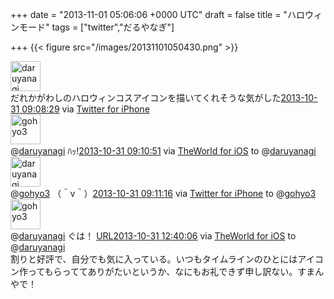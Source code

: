 
+++
date = "2013-11-01 05:06:06 +0000 UTC"
draft = false
title = "ハロウィンモード"
tags = ["twitter","だるやなぎ"]

+++
{{< figure src="/images/20131101050430.png"  >}}<div class="twitter-detail twitter-detail-left"><div class="twitter-detail-user"><a class="twitter-user-screen-name" href="http://twitter.com/daruyanagi"><img src="http://pbs.twimg.com/profile_images/378800000672150261/ce1499eb6193271d12a52915cc29eee2_normal.png" alt="daruyanagi" height="48" width="48"/></a></div><div class="twitter-detail-tweet">      だれかがわしのハロウィンコスアイコンを描いてくれそうな気がした<a href="http://twitter.com/daruyanagi/status/395703787295211520" class="twitter-detail-info-permalink"><span class="twitter-detail-info-date">2013-10-31</span> <span class="twitter-detail-info-time">09:08:29</span></a> <span class="twitter-detail-info-source">via <a href="http://twitter.com/download/iphone" rel="nofollow">Twitter for iPhone</a></span></div></div><div class="twitter-detail twitter-detail-left"><div class="twitter-detail-user"><a class="twitter-user-screen-name" href="http://twitter.com/gohyo3"><img src="http://pbs.twimg.com/profile_images/344513261573125376/764ba3fd488311e7e651161edefa6edb_normal.png" alt="gohyo3" height="48" width="48"/></a></div><div class="twitter-detail-tweet">      @<a class="twitter-user-screen-name" href="http://twitter.com/daruyanagi" target="_top">daruyanagi</a> ﾊｯ!<a href="http://twitter.com/gohyo3/status/395704384169865216" class="twitter-detail-info-permalink"><span class="twitter-detail-info-date">2013-10-31</span> <span class="twitter-detail-info-time">09:10:51</span></a> <span class="twitter-detail-info-source">via <a href="https://twitter.com/TheWorld_JP" rel="nofollow">TheWorld for iOS</a></span> to @<a href="http://twitter.com/daruyanagi/status/395703787295211520" class="twitter-user-screen-name">daruyanagi</a></div></div><div class="twitter-detail twitter-detail-left"><div class="twitter-detail-user"><a class="twitter-user-screen-name" href="http://twitter.com/daruyanagi"><img src="http://pbs.twimg.com/profile_images/378800000672150261/ce1499eb6193271d12a52915cc29eee2_normal.png" alt="daruyanagi" height="48" width="48"/></a></div><div class="twitter-detail-tweet">      @<a class="twitter-user-screen-name" href="http://twitter.com/gohyo3" target="_top">gohyo3</a> （＾ν＾）<a href="http://twitter.com/daruyanagi/status/395704490289942528" class="twitter-detail-info-permalink"><span class="twitter-detail-info-date">2013-10-31</span> <span class="twitter-detail-info-time">09:11:16</span></a> <span class="twitter-detail-info-source">via <a href="http://twitter.com/download/iphone" rel="nofollow">Twitter for iPhone</a></span> to @<a href="http://twitter.com/gohyo3/status/395704384169865216" class="twitter-user-screen-name">gohyo3</a></div></div><div class="twitter-detail twitter-detail-left"><div class="twitter-detail-user"><a class="twitter-user-screen-name" href="http://twitter.com/gohyo3"><img src="http://pbs.twimg.com/profile_images/344513261573125376/764ba3fd488311e7e651161edefa6edb_normal.png" alt="gohyo3" height="48" width="48"/></a></div><div class="twitter-detail-tweet">      @<a class="twitter-user-screen-name" href="http://twitter.com/daruyanagi" target="_top">daruyanagi</a> ぐは！ <a class="twitter-tweet-url" href="http://t.co/bs2kzaZwNt" target="_top"><span>URL</span></a><a href="http://twitter.com/gohyo3/status/395757043165827072" class="twitter-detail-info-permalink"><span class="twitter-detail-info-date">2013-10-31</span> <span class="twitter-detail-info-time">12:40:06</span></a> <span class="twitter-detail-info-source">via <a href="https://twitter.com/TheWorld_JP" rel="nofollow">TheWorld for iOS</a></span> to @<a href="http://twitter.com/daruyanagi/status/395704490289942528" class="twitter-user-screen-name">daruyanagi</a></div></div>割りと好評で、自分でも気に入っている。いつもタイムラインのひとにはアイコン作ってもらっててありがたいというか、なにもお礼できず申し訳ない。すまんやで！


